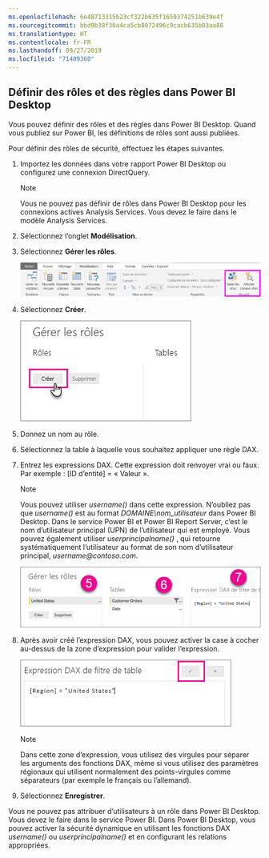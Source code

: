 ```yaml
---
ms.openlocfilehash: 6e48713315b23cf322b635f1650374251b639e4f
ms.sourcegitcommit: bbd9b38f30a4ca5cb8072496c9cacb635b03aa88
ms.translationtype: HT
ms.contentlocale: fr-FR
ms.lasthandoff: 09/27/2019
ms.locfileid: "71409360"
---
```

## <a name="define-roles-and-rules-in-power-bi-desktop"></a>Définir des rôles et des règles dans Power BI Desktop
Vous pouvez définir des rôles et des règles dans Power BI Desktop. Quand vous publiez sur Power BI, les définitions de rôles sont aussi publiées.

Pour définir des rôles de sécurité, effectuez les étapes suivantes.

1. Importez les données dans votre rapport Power BI Desktop ou configurez une connexion DirectQuery.
   
   > [!NOTE]
   > Vous ne pouvez pas définir de rôles dans Power BI Desktop pour les connexions actives Analysis Services. Vous devez le faire dans le modèle Analysis Services.
   > 
   > 
1. Sélectionnez l’onglet **Modélisation**.
2. Sélectionnez **Gérer les rôles**.
   
   ![](./media/rls-desktop-define-roles/powerbi-desktop-security.png)
4. Sélectionnez **Créer**.
   
   ![](./media/rls-desktop-define-roles/powerbi-desktop-security-create-role.png)
5. Donnez un nom au rôle. 
6. Sélectionnez la table à laquelle vous souhaitez appliquer une règle DAX.
7. Entrez les expressions DAX. Cette expression doit renvoyer vrai ou faux. Par exemple : [ID d’entité] = « Valeur ».
   
   > [!NOTE]
   > Vous pouvez utiliser *username()* dans cette expression. N’oubliez pas que *username()* est au format *DOMAINE\nom_utilisateur* dans Power BI Desktop. Dans le service Power BI et Power BI Report Server, c’est le nom d’utilisateur principal (UPN) de l’utilisateur qui est employé. Vous pouvez également utiliser *userprincipalname()* , qui retourne systématiquement l’utilisateur au format de son nom d’utilisateur principal, *username\@contoso.com*.
   > 
   > 
   
   ![](./media/rls-desktop-define-roles/powerbi-desktop-security-create-rule.png)
8. Après avoir créé l’expression DAX, vous pouvez activer la case à cocher au-dessus de la zone d’expression pour valider l’expression.
      
   ![](./media/rls-desktop-define-roles/powerbi-desktop-security-validate-dax.png)
   
   > [!NOTE]
   > Dans cette zone d’expression, vous utilisez des virgules pour séparer les arguments des fonctions DAX, même si vous utilisez des paramètres régionaux qui utilisent normalement des points-virgules comme séparateurs (par exemple le français ou l’allemand). 
   >
   >
   
9. Sélectionnez **Enregistrer**.

Vous ne pouvez pas attribuer d’utilisateurs à un rôle dans Power BI Desktop. Vous devez le faire dans le service Power BI. Dans Power BI Desktop, vous pouvez activer la sécurité dynamique en utilisant les fonctions DAX *username()* ou *userprincipalname()* et en configurant les relations appropriées. 

